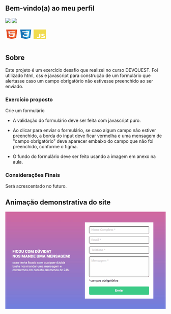 ## Bem-vindo(a) ao meu perfil

 <div>
   <img height="180em" src="https://github-readme-stats.vercel.app/api?username=heverton-ks&show_icons=true&theme=tokyonight&include_all_commits=true&count_private=true"/>
   <img height="180em" src="https://github-readme-stats.vercel.app/api/top-langs/?username=heverton-ks&layout=compact&langs_count=6&theme=tokyonight"/>
</div>
    
<div style="display: inline_block"><br>
    <img align="center" alt="HTML" height="30" width="40" src="https://raw.githubusercontent.com/devicons/devicon/master/icons/html5/html5-original.svg">
    <img align="center" alt="CSS" height="30" width="40" src="https://raw.githubusercontent.com/devicons/devicon/master/icons/css3/css3-original.svg">
    <img align="center" alt="Js" height="30" width="40" src="https://raw.githubusercontent.com/devicons/devicon/master/icons/javascript/javascript-plain.svg">
</div>
 
<br>

## Sobre

Este projeto é um exercício desafio que realizei no curso DEVQUEST. Foi utilizado html, css e javascript para construção de um formulário que alertasse caso um campo obrigatório não estivesse preenchido ao ser enviado.

### Exercício proposto 

Crie um formulário

  * A validação do formulário deve ser feita com 
    javascript puro.

  * Ao clicar para enviar o formulário, se caso
    algum campo não estiver preenchido, a borda
    do input deve ficar vermelha e uma mensagem
    de "campo obrigatório" deve aparecer embaixo
    do campo que não foi preenchido, conforme o
    figma.

  * O fundo do formulário deve ser feito usando a
    imagem em anexo na aula.


### Considerações Finais

Será acrescentado no futuro.


## Animação demonstrativa do site

<img alt="animacao do site" src="src/gif/demonstracao.gif">